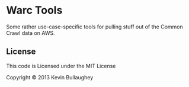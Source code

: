 Warc Tools
==========

Some rather use-case-specific tools for pulling stuff out of the Common Crawl data on AWS.

License
-------

This code is Licensed under the MIT License

Copyright &copy; 2013 Kevin Bullaughey
